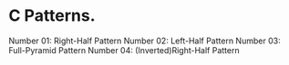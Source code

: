 # C Patterns.
Number 01: Right-Half Pattern
Number 02: Left-Half Pattern
Number 03: Full-Pyramid Pattern
Number 04: (Inverted)Right-Half Pattern
